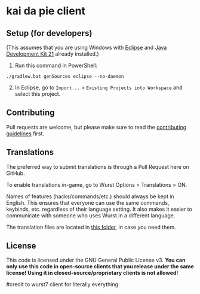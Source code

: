 # kai da pie client



## Setup (for developers)

(This assumes that you are using Windows with [Eclipse](https://www.eclipse.org/downloads/) and [Java Development Kit 21](https://adoptium.net/?variant=openjdk21&jvmVariant=hotspot) already installed.)

1. Run this command in PowerShell:

```
./gradlew.bat genSources eclipse --no-daemon
```

2. In Eclipse, go to `Import...` > `Existing Projects into Workspace` and select this project.

## Contributing

Pull requests are welcome, but please make sure to read the [contributing guidelines](CONTRIBUTING.md) first.

## Translations

The preferred way to submit translations is through a Pull Request here on GitHub.

To enable translations in-game, go to Wurst Options > Translations > ON.

Names of features (hacks/commands/etc.) should always be kept in English. This ensures that everyone can use the same commands, keybinds, etc. regardless of their language setting. It also makes it easier to communicate with someone who uses Wurst in a different language.

The translation files are located in [this folder](https://github.com/Wurst-Imperium/Wurst7/tree/master/src/main/resources/assets/wurst/translations), in case you need them.



## License

This code is licensed under the GNU General Public License v3. **You can only use this code in open-source clients that you release under the same license! Using it in closed-source/proprietary clients is not allowed!**


#credit to wurst7 client for literally everything
